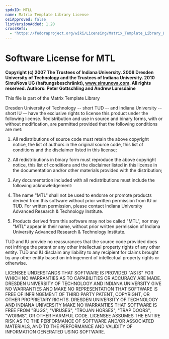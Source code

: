 ```yaml
---
spdxID: MTLL
name: Matrix Template Library License
osiApproved: false
listVersionAdded: 1.20
crossRefs: 
  - "https://fedoraproject.org/wiki/Licensing/Matrix_Template_Library_License"
---
```


# Software License for MTL

**Copyright (c) 2007 The Trustees of Indiana University. 2008 Dresden University of Technology and the Trustees of Indiana University. 2010 SimuNova UG (haftungsbeschränkt), www.simunova.com. All rights reserved. Authors: Peter Gottschling and Andrew Lumsdaine**

This file is part of the Matrix Template Library

Dresden University of Technology -- short TUD -- and Indiana University -- short IU -- have the exclusive rights to license this product under the following license. Redistribution and use in source and binary forms, with or without modification, are permitted provided that the following conditions are met:

1. All redistributions of source code must retain the above copyright notice, the list of authors in the original source code, this list of conditions and the disclaimer listed in this license;

2. All redistributions in binary form must reproduce the above copyright notice, this list of conditions and the disclaimer listed in this license in the documentation and/or other materials provided with the distribution;

3. Any documentation included with all redistributions must include the following acknowledgement:

4. The name "MTL" shall not be used to endorse or promote products derived from this software without prior written permission from IU or TUD. For written permission, please contact Indiana University Advanced Research & Technology Institute.

5. Products derived from this software may not be called "MTL", nor may "MTL" appear in their name, without prior written permission of Indiana University Advanced Research & Technology Institute.

TUD and IU provide no reassurances that the source code provided does not infringe the patent or any other intellectual property rights of any other entity. TUD and IU disclaim any liability to any recipient for claims brought by any other entity based on infringement of intellectual property rights or otherwise.

LICENSEE UNDERSTANDS THAT SOFTWARE IS PROVIDED "AS IS" FOR WHICH NO WARRANTIES AS TO CAPABILITIES OR ACCURACY ARE MADE. DRESDEN UNIVERSITY OF TECHNOLOGY AND INDIANA UNIVERSITY GIVE NO WARRANTIES AND MAKE NO REPRESENTATION THAT SOFTWARE IS FREE OF INFRINGEMENT OF THIRD PARTY PATENT, COPYRIGHT, OR OTHER PROPRIETARY RIGHTS. DRESDEN UNIVERSITY OF TECHNOLOGY AND INDIANA UNIVERSITY MAKE NO WARRANTIES THAT SOFTWARE IS FREE FROM "BUGS", "VIRUSES", "TROJAN HORSES", "TRAP DOORS", "WORMS", OR OTHER HARMFUL CODE. LICENSEE ASSUMES THE ENTIRE RISK AS TO THE PERFORMANCE OF SOFTWARE AND/OR ASSOCIATED MATERIALS, AND TO THE PERFORMANCE AND VALIDITY OF INFORMATION GENERATED USING SOFTWARE.
